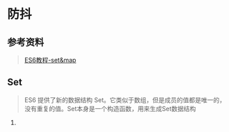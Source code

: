 # 防抖
## 参考资料
> [ES6教程-set&map](http://es6.ruanyifeng.com/#docs/set-map)

## Set
> ES6 提供了新的数据结构 Set。它类似于数组，但是成员的值都是唯一的，没有重复的值。Set本身是一个构造函数，用来生成Set数据结构
1. 

